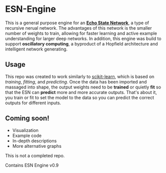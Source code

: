 # ESN-Engine

This is a general purpose engine for an [**Echo State Network**](http://www.scholarpedia.org/article/Echo_state_network), a type of recursive nerual network. The advantages of this network is the smaller number of weights to train, allowing for faster learning and active example understanding for larger deep networks. In addition, this engine was build to support **oscillatory computing**, a byproduct of a Hopfield architecture and intelligent network generating. 

## Usage

This repo was created to work similarly to [scikit-learn](http://scikit-learn.org/stable/), which is based on *training*, *fitting*, and *predicting*. Once the data has been imported and massaged into shape, the output weights need to be **trained** or quietly **fit** so that the ESN can **predict** more and more accurate outputs. That's about it, you train or fit to set the model to the data so you can predict the correct outputs for different inputs.

## Coming soon!

* Visualization
* Example code
* In-depth descriptions
* More alternative graphs

This is not a completed repo.

Contains ESN Engine v0.9
